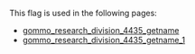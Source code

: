 This flag is used in the following pages:
 - [gommo_research_division_4435_getname](../events/gommo_research_division_4435_getname.md)
 - [gommo_research_division_4435_getname_1](../events/gommo_research_division_4435_getname_1.md)

